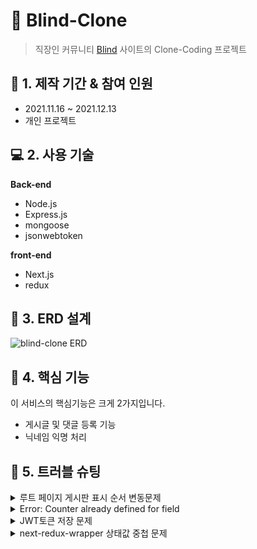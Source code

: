 # :pushpin: Blind-Clone

> 직장인 커뮤니티 [Blind](https://www.teamblind.com/kr/) 사이트의 Clone-Coding 프로젝트

## :calendar: 1. 제작 기간 & 참여 인원

- 2021.11.16 ~ 2021.12.13
- 개인 프로젝트

## :computer: 2. 사용 기술

**Back-end**

- Node.js
- Express.js
- mongoose
- jsonwebtoken

**front-end**

- Next.js
- redux

## :hammer: 3. ERD 설계

![blind-clone ERD](https://user-images.githubusercontent.com/68040092/144699456-bb00e713-a660-453a-9206-05ff4eab7367.png)

## :dart: 4. 핵심 기능

이 서비스의 핵심기능은 크게 2가지입니다.

- 게시글 및 댓글 등록 기능
- 닉네임 익명 처리

## :rotating_light: 5. 트러블 슈팅

<details>
<summary>루트 페이지 게시판 표시 순서 변동문제</summary>
<div markdown="1">

```
- 기존 루트 페이지에서 매번 게시판 순서가 뒤죽박죽인 상태였습니다.
  - 데이터를 게시판의 고유 id 순서대로 정렬하여 받아옴으로서 해결하였습니다.
```

:pushpin: [코드 확인](https://bit.ly/3oLRyqP)

</div>
</details>

<details>
<summary>Error: Counter already defined for field</summary>
<div markdown="1">

```
- mongoose-sequence 패키지를 사용하여 autoincrement를 생성하다 발생한 오류입니다.
- NodeJS 기반 서버에서는 발생하지 않던 오류였으나, NextJS로 서버를 통합하는 과정에서 발생하였습니다.
- autoincrement 생성 전에 컬렉션이 존재하지 않을때만 생성하도록 조건을 걸어주어 중복생성을 방지할 수 있었습니다.
```

:pushpin: [참고 링크](https://github.com/ramiel/mongoose-sequence/issues/100)
:pushpin: [코드 확인](https://bit.ly/3GCJnTJ)

</div>
</details>

<details>
<summary>JWT토큰 저장 문제</summary>
<div markdown="1">

- 초기에는 JWT토큰을 localStorage에 저장하고 있었습니다.
- 사이트 방문시에 토큰을 확인하고 로그인 상태로 변환시키기위해 getServerSideProps 단계에서 데이터 Fetch를 시도하였지만, 해당 단계에서는 localStorage에 접근할 수 없었습니다.
- 그래서 로그인 시 localStorage 토큰 저장 -> cookie 토큰 저장으로 수정하였습니다.
  :pushpin: [참고 링크](https://lemontia.tistory.com/1012)
  :pushpin: [토큰 생성, 제거 함수 코드 확인](https://bit.ly/3dKy1Rq)
  :pushpin: [클라이언트 쿠키 저장 코드 확인](https://bit.ly/3pTsddF)
  <br>

- 해당 토큰을 axios 요청 시에 헤더에 담아 요청을 보내어 토큰을 해석하여 사용할 수 있게끔 하였습니다.
- 그리고, 사이트에 처음 엑세스 할 때 쿠키에 접근하여 토큰 값을 redux에 유저 상태값으로 저장하였습니다.
  :pushpin: [코드 확인](https://bit.ly/31M2yfg)

</div>
</details>

<details>
<summary>next-redux-wrapper 상태값 중첩 문제</summary>
<div markdown="1">

- next-redux-wrapper로 Hydrate를 시켜줄 때마다 값이 중첩되어 나오고 있었습니다.

![redux 수정 전 상태](https://user-images.githubusercontent.com/68040092/144962247-d2557cd0-3cf1-4781-8d73-114e8f2579f4.png)

- Hydrate를 할 때의 데이터를 항상 state와 action 모두 그대로 반환하는게 문제였습니다.
- Hydrate단계에서 Object.assign 메소드를 사용하여 각 상태에 맞게 데이터를 수정한 후 반환해줌으로서 원하는 상태로 수정할 수 있었습니다.

![redux 수정 후 상태](https://user-images.githubusercontent.com/68040092/144962721-8db505e4-348c-43ec-bddb-b6477e10178d.png)

:pushpin: [참고 링크](https://lemontia.tistory.com/1012)
:pushpin: [코드 확인](https://bit.ly/3Guy7ZE)

</div>
</details>
